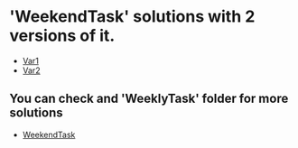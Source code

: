 # 'WeekendTask' solutions with 2 versions of it.

- [Var1](https://justlolx.github.io/WeekendTask/var1.html)
- [Var2](https://justlolx.github.io/WeekendTask/var2.html)



## You can check and 'WeeklyTask' folder for more solutions
- [WeekendTask](https://github.com/JustLoLx/JustLoLx.github.io/tree/main/WeeklyTask)